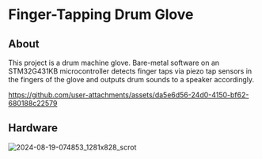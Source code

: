 # Finger-Tapping Drum Glove

## About

This project is a drum machine glove. Bare-metal software on an STM32G431KB microcontroller detects finger taps via piezo tap sensors in the fingers of the glove and outputs drum sounds to a speaker accordingly.

https://github.com/user-attachments/assets/da5e6d56-24d0-4150-bf62-680188c22579

## Hardware
![2024-08-19-074853_1281x828_scrot](https://github.com/user-attachments/assets/b0087388-6ee7-412f-8476-9e3b8bd23ca0)
